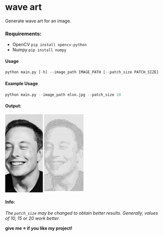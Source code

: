 # wave art
Generate wave art for an image.

### Requirements:
- OpenCV `pip install opencv-python`
- Numpy `pip install numpy`

#### Usage

```python
python main.py [-h] --image_path IMAGE_PATH [--patch_size PATCH_SIZE]
```

#### Example Usage

```python
python main.py --image_path elon.jpg --patch_size 10
```

#### Output:

<img src="screenshot/ss.jpg" width="50%" height="45%">

#### Info:

*The `patch_size` may be changed to obtain better results. Generally, values of 10, 15 or 20 work better.*

**give me ⭐ if you like my project!**
